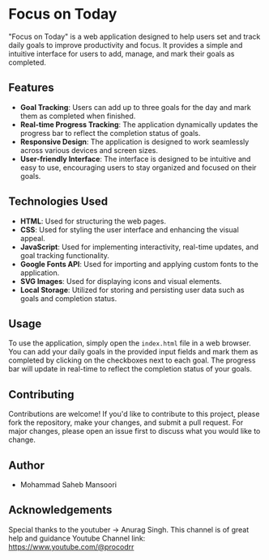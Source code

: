 # Focus on Today

"Focus on Today" is a web application designed to help users set and track daily goals to improve productivity and focus. It provides a simple and intuitive interface for users to add, manage, and mark their goals as completed.

## Features

- **Goal Tracking**: Users can add up to three goals for the day and mark them as completed when finished.
- **Real-time Progress Tracking**: The application dynamically updates the progress bar to reflect the completion status of goals.
- **Responsive Design**: The application is designed to work seamlessly across various devices and screen sizes.
- **User-friendly Interface**: The interface is designed to be intuitive and easy to use, encouraging users to stay organized and focused on their goals.

## Technologies Used

- **HTML**: Used for structuring the web pages.
- **CSS**: Used for styling the user interface and enhancing the visual appeal.
- **JavaScript**: Used for implementing interactivity, real-time updates, and goal tracking functionality.
- **Google Fonts API**: Used for importing and applying custom fonts to the application.
- **SVG Images**: Used for displaying icons and visual elements.
- **Local Storage**: Utilized for storing and persisting user data such as goals and completion status.

## Usage

To use the application, simply open the `index.html` file in a web browser. You can add your daily goals in the provided input fields and mark them as completed by clicking on the checkboxes next to each goal. The progress bar will update in real-time to reflect the completion status of your goals.

## Contributing

Contributions are welcome! If you'd like to contribute to this project, please fork the repository, make your changes, and submit a pull request. For major changes, please open an issue first to discuss what you would like to change.


## Author

- Mohammad Saheb Mansoori

## Acknowledgements

Special thanks to the youtuber -> Anurag Singh. This channel is of great help and guidance
Youtube Channel link: https://www.youtube.com/@procodrr